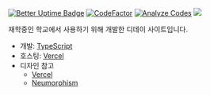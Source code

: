 [![Better Uptime Badge](https://betteruptime.com/status-badges/v1/monitor/plkd.svg)](https://status.alpha93.kr/)
[![CodeFactor](https://www.codefactor.io/repository/github/alphakr93/schooldday/badge)](https://www.codefactor.io/repository/github/alphakr93/schooldday)
[![Analyze Codes](https://github.com/AlphaKR93/SchoolDday/actions/workflows/analyze.yml/badge.svg)](https://github.com/AlphaKR93/SchoolDday/actions/workflows/analyze.yml)
[![](https://api.checklyhq.com/v1/badges/checks/cf7e88a5-608f-4923-94e1-27a5c320e850?style=flat&theme=default)](https://github.com/AlphaKR93/SchoolDday/deployments)

재학중인 학교에서 사용하기 위해 개발한 디데이 사이트입니다.

-   개발: [TypeScript](https://typescriptlang.org/)
-   호스팅: [Vercel](https://vercel.com/)
-   디자인 참고
    -   [Vercel](https://vercel.com/)
    -   [Neumorphism](https://neumorphism.io/)
